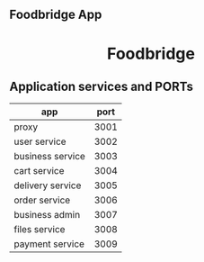 ## Foodbridge App

<h1 align="center">
  Foodbridge
  <br>
</h1>



## Application services and PORTs

| app    | port |
| -------- | ------- |
| proxy  |  3001    |
| user service | 3002     |
| business service    | 3003    |
| cart service    | 3004   |
| delivery service    | 3005    |
| order service    | 3006    |
| business admin  |  3007    |
| files service | 3008 |
| payment service | 3009 |

